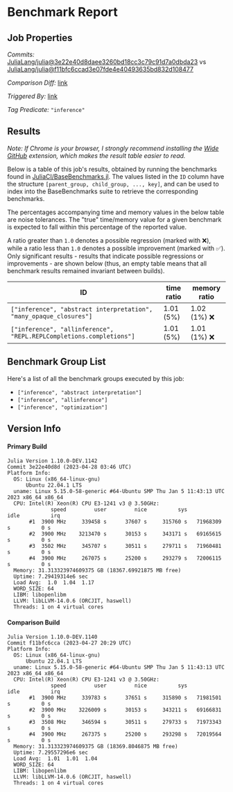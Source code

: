 # Benchmark Report

## Job Properties

*Commits:* [JuliaLang/julia@3e22e40d8daee3260bd18cc3c79c91d7a0dbda23](https://github.com/JuliaLang/julia/commit/3e22e40d8daee3260bd18cc3c79c91d7a0dbda23) vs [JuliaLang/julia@f11bfc6ccad3e07fde4e40493635bd832d108477](https://github.com/JuliaLang/julia/commit/f11bfc6ccad3e07fde4e40493635bd832d108477)

*Comparison Diff:* [link](https://github.com/JuliaLang/julia/compare/f11bfc6ccad3e07fde4e40493635bd832d108477..3e22e40d8daee3260bd18cc3c79c91d7a0dbda23)

*Triggered By:* [link](https://github.com/JuliaLang/julia/pull/49191#issuecomment-1526944278)

*Tag Predicate:* `"inference"`

## Results

*Note: If Chrome is your browser, I strongly recommend installing the [Wide GitHub](https://chrome.google.com/webstore/detail/wide-github/kaalofacklcidaampbokdplbklpeldpj?hl=en)
extension, which makes the result table easier to read.*

Below is a table of this job's results, obtained by running the benchmarks found in
[JuliaCI/BaseBenchmarks.jl](https://github.com/JuliaCI/BaseBenchmarks.jl). The values
listed in the `ID` column have the structure `[parent_group, child_group, ..., key]`,
and can be used to index into the BaseBenchmarks suite to retrieve the corresponding
benchmarks.

The percentages accompanying time and memory values in the below table are noise tolerances. The "true"
time/memory value for a given benchmark is expected to fall within this percentage of the reported value.

A ratio greater than `1.0` denotes a possible regression (marked with :x:), while a ratio less
than `1.0` denotes a possible improvement (marked with :white_check_mark:). Only significant results - results
that indicate possible regressions or improvements - are shown below (thus, an empty table means that all
benchmark results remained invariant between builds).

| ID | time ratio | memory ratio |
|----|------------|--------------|
| `["inference", "abstract interpretation", "many_opaque_closures"]` | 1.01 (5%)  | 1.02 (1%) :x: |
| `["inference", "allinference", "REPL.REPLCompletions.completions"]` | 1.01 (5%)  | 1.01 (1%) :x: |

## Benchmark Group List

Here's a list of all the benchmark groups executed by this job:

- `["inference", "abstract interpretation"]`
- `["inference", "allinference"]`
- `["inference", "optimization"]`

## Version Info

#### Primary Build

```
Julia Version 1.10.0-DEV.1142
Commit 3e22e40d8d (2023-04-28 03:46 UTC)
Platform Info:
  OS: Linux (x86_64-linux-gnu)
      Ubuntu 22.04.1 LTS
  uname: Linux 5.15.0-58-generic #64-Ubuntu SMP Thu Jan 5 11:43:13 UTC 2023 x86_64 x86_64
  CPU: Intel(R) Xeon(R) CPU E3-1241 v3 @ 3.50GHz: 
              speed         user         nice          sys         idle          irq
       #1  3900 MHz     339458 s      37607 s     315760 s   71968309 s          0 s
       #2  3900 MHz    3213470 s      30153 s     343171 s   69165615 s          0 s
       #3  3502 MHz     345707 s      30511 s     279711 s   71960481 s          0 s
       #4  3900 MHz     267075 s      25200 s     293279 s   72006115 s          0 s
  Memory: 31.313323974609375 GB (18367.69921875 MB free)
  Uptime: 7.29419314e6 sec
  Load Avg:  1.0  1.04  1.17
  WORD_SIZE: 64
  LIBM: libopenlibm
  LLVM: libLLVM-14.0.6 (ORCJIT, haswell)
  Threads: 1 on 4 virtual cores

```

#### Comparison Build

```
Julia Version 1.10.0-DEV.1140
Commit f11bfc6cca (2023-04-27 20:29 UTC)
Platform Info:
  OS: Linux (x86_64-linux-gnu)
      Ubuntu 22.04.1 LTS
  uname: Linux 5.15.0-58-generic #64-Ubuntu SMP Thu Jan 5 11:43:13 UTC 2023 x86_64 x86_64
  CPU: Intel(R) Xeon(R) CPU E3-1241 v3 @ 3.50GHz: 
              speed         user         nice          sys         idle          irq
       #1  3900 MHz     339783 s      37651 s     315890 s   71981501 s          0 s
       #2  3900 MHz    3226009 s      30153 s     343211 s   69166831 s          0 s
       #3  3508 MHz     346594 s      30511 s     279733 s   71973343 s          0 s
       #4  3900 MHz     267375 s      25200 s     293298 s   72019564 s          0 s
  Memory: 31.313323974609375 GB (18369.8046875 MB free)
  Uptime: 7.29557296e6 sec
  Load Avg:  1.01  1.01  1.04
  WORD_SIZE: 64
  LIBM: libopenlibm
  LLVM: libLLVM-14.0.6 (ORCJIT, haswell)
  Threads: 1 on 4 virtual cores

```
